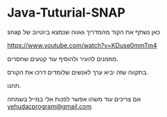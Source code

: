 # Java-Tuturial-SNAP
 snap כאן נשתף את הקוד מהמדריך גאווה שנמצא ביוטיוב של
 
 
https://www.youtube.com/watch?v=KDuse0mmTm4

מוזמנים להעיר ולהוסיף עוד קטעים שחסרים.

בתקווה שזה יביא ערך לאנשים שלומדים דרכו את הקורס.

תהנו.

אם צריכים עוד משהו אפשר לפנות אלי במייל בשמחה
yehudacprogram@gmail.com
